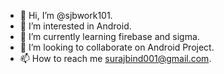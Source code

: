 - 👋 Hi, I’m @sjbwork101.
- 👀 I’m interested in Android.
- 🌱 I’m currently learning firebase and sigma.
- 💞️ I’m looking to collaborate on Android Project. 
- 📫 How to reach me surajbind001@gmail.com.

<!---
sjbwork101/sjbwork101 is a ✨ special ✨ repository because its `README.md` (this file) appears on your GitHub profile.
You can click the Preview link to take a look at your changes.
--->
